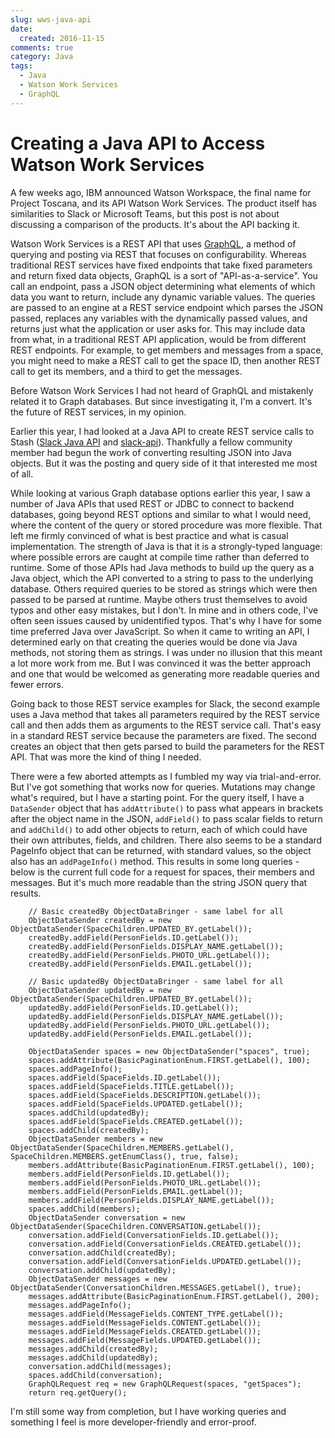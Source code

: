 ```yaml
---
slug: wws-java-api
date: 
  created: 2016-11-15
comments: true
category: Java
tags:
  - Java
  - Watson Work Services
  - GraphQL
---
```

# Creating a Java API to Access Watson Work Services

A few weeks ago, IBM announced Watson Workspace, the final name for Project Toscana, and its API Watson Work Services. The product itself has similarities to Slack or Microsoft Teams, but this post is not about discussing a comparison of the products. It's about the API backing it.

Watson Work Services is a REST API that uses [GraphQL](http://graphql.org/learn), a method of querying and posting via REST that focuses on configurability. Whereas traditional REST services have fixed endpoints that take fixed parameters and return fixed data objects, GraphQL is a sort of "API-as-a-service". You call an endpoint, pass a JSON object determining what elements of which data you want to return, include any dynamic variable values. The queries are passed to an engine at a REST service endpoint which parses the JSON passed, replaces any variables with the dynamically passed values, and returns just what the application or user asks for. This may include data from what, in a traditional REST API application, would be from different REST endpoints. For example, to get members and messages from a space, you might need to make a REST call to get the space ID, then another REST call to get its members, and a third to get the messages.

<!-- more -->

Before Watson Work Services I had not heard of GraphQL and mistakenly related it to Graph databases. But since investigating it, I'm a convert. It's the future of REST services, in my opinion.

Earlier this year, I had looked at a Java API to create REST service calls to Stash ([Slack Java API](https://github.com/allbegray/slack-api) and [slack-api](https://github.com/estebanwasinger/slack-sdk)). Thankfully a fellow community member had begun the work of converting resulting JSON into Java objects. But it was the posting and query side of it that interested me most of all.

While looking at various Graph database options earlier this year, I saw a number of Java APIs that used REST or JDBC to connect to backend databases, going beyond REST options and similar to what I would need, where the content of the query or stored procedure was more flexible. That left me firmly convinced of what is best practice and what is casual implementation. The strength of Java is that it is a strongly-typed language: where possible errors are caught at compile time rather than deferred to runtime. Some of those APIs had Java methods  to build up the query as a Java object, which the API converted to a string to pass to the underlying database. Others required queries to be stored as strings which were then passed to be parsed at runtime. Maybe others trust themselves to avoid typos and other easy mistakes, but I don't. In mine and in others code, I've often seen issues caused by unidentified typos. That's why I have for some time preferred Java over JavaScript. So when it came to writing an API, I determined early on that creating the queries would be done via Java methods, not storing them as strings. I was under no illusion that this meant a lot more work from me. But I was convinced it was the better approach and one that would be welcomed as generating more readable queries and fewer errors.

Going back to those REST service examples for Slack, the second example uses a Java method that takes all parameters required by the REST service call and then adds them as arguments to the REST service call. That's easy in a standard REST service because the parameters are fixed. The second creates an object that then gets parsed to build the parameters for the REST API. That was more the kind of thing I needed.

There were a few aborted attempts as I fumbled my way via trial-and-error. But I've got something that works now for queries. Mutations may change what's required, but I have a starting point. For the query itself, I have a `DataSender` object that has `addAttribute()` to pass what appears in brackets after the object name in the JSON, `addField()` to pass scalar fields to return and `addChild()` to add other objects to return, each of which could have their own attributes, fields, and children. There also seems to be a standard PageInfo object that can be returned, with standard values, so the object also has an `addPageInfo()` method. This results in some long queries - below is the current full code for a request for spaces, their members and messages. But it's much more readable than the string JSON query that results.

    	// Basic createdBy ObjectDataBringer - same label for all
		ObjectDataSender createdBy = new ObjectDataSender(SpaceChildren.UPDATED_BY.getLabel());
		createdBy.addField(PersonFields.ID.getLabel());
		createdBy.addField(PersonFields.DISPLAY_NAME.getLabel());
		createdBy.addField(PersonFields.PHOTO_URL.getLabel());
		createdBy.addField(PersonFields.EMAIL.getLabel());

		// Basic updatedBy ObjectDataBringer - same label for all
		ObjectDataSender updatedBy = new ObjectDataSender(SpaceChildren.UPDATED_BY.getLabel());
		updatedBy.addField(PersonFields.ID.getLabel());
		updatedBy.addField(PersonFields.DISPLAY_NAME.getLabel());
		updatedBy.addField(PersonFields.PHOTO_URL.getLabel());
		updatedBy.addField(PersonFields.EMAIL.getLabel());

		ObjectDataSender spaces = new ObjectDataSender("spaces", true);
		spaces.addAttribute(BasicPaginationEnum.FIRST.getLabel(), 100);
		spaces.addPageInfo();
		spaces.addField(SpaceFields.ID.getLabel());
		spaces.addField(SpaceFields.TITLE.getLabel());
		spaces.addField(SpaceFields.DESCRIPTION.getLabel());
		spaces.addField(SpaceFields.UPDATED.getLabel());
		spaces.addChild(updatedBy);
		spaces.addField(SpaceFields.CREATED.getLabel());
		spaces.addChild(createdBy);
		ObjectDataSender members = new ObjectDataSender(SpaceChildren.MEMBERS.getLabel(), SpaceChildren.MEMBERS.getEnumClass(), true, false);
		members.addAttribute(BasicPaginationEnum.FIRST.getLabel(), 100);
		members.addField(PersonFields.ID.getLabel());
		members.addField(PersonFields.PHOTO_URL.getLabel());
		members.addField(PersonFields.EMAIL.getLabel());
		members.addField(PersonFields.DISPLAY_NAME.getLabel());
		spaces.addChild(members);
		ObjectDataSender conversation = new ObjectDataSender(SpaceChildren.CONVERSATION.getLabel());
		conversation.addField(ConversationFields.ID.getLabel());
		conversation.addField(ConversationFields.CREATED.getLabel());
		conversation.addChild(createdBy);
		conversation.addField(ConversationFields.UPDATED.getLabel());
		conversation.addChild(updatedBy);
		ObjectDataSender messages = new ObjectDataSender(ConversationChildren.MESSAGES.getLabel(), true);
		messages.addAttribute(BasicPaginationEnum.FIRST.getLabel(), 200);
		messages.addPageInfo();
		messages.addField(MessageFields.CONTENT_TYPE.getLabel());
		messages.addField(MessageFields.CONTENT.getLabel());
		messages.addField(MessageFields.CREATED.getLabel());
		messages.addField(MessageFields.UPDATED.getLabel());
		messages.addChild(createdBy);
		messages.addChild(updatedBy);
		conversation.addChild(messages);
		spaces.addChild(conversation);
		GraphQLRequest req = new GraphQLRequest(spaces, "getSpaces");
		return req.getQuery();

I'm still some way from completion, but I have working queries  and something I feel is more developer-friendly and error-proof.